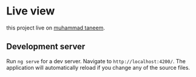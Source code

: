 # Live view
this project live on  [muhammad taneem](https://muhammad-taneem.web.app/).



## Development server

Run `ng serve` for a dev server. Navigate to `http://localhost:4200/`. The application will automatically reload if you change any of the source files.

